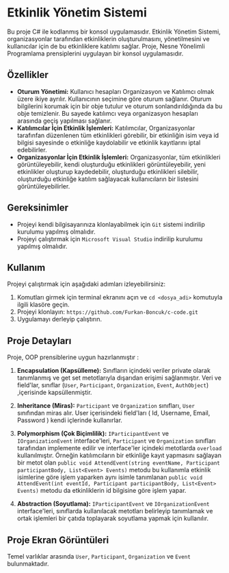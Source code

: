 # Etkinlik Yönetim Sistemi

Bu proje C# ile kodlanmış bir konsol uygulamasıdır. Etkinlik Yönetim Sistemi, organizasyonlar tarafından etkinliklerin oluşturulmasını, yönetilmesini ve kullanıcılar için de bu etkinliklere katılımı sağlar.
Proje, Nesne Yönelimli Programlama prensiplerini uygulayan bir konsol uygulamasıdır.

## Özellikler

- **Oturum Yönetimi:** Kullanıcı hesapları Organizasyon ve Katılımcı olmak üzere ikiye ayrılır. Kullanıcının seçimine göre oturum sağlanır. Oturum bilgilerini korumak için bir obje tutulur ve oturum sonlandırıldığında da bu obje temizlenir. Bu sayede katılımcı veya organizasyon hesapları arasında geçiş yapılması sağlanır.
- **Katılımcılar İçin Etkinlik İşlemleri:** Katılımcılar, Organizasyonlar tarafınfan düzenlenen tüm etkinlikleri görebilir, bir etkinliğin isim veya id bilgisi sayesinde o etkinliğe kaydolabilir ve etkinlik kayıtlarını iptal edebilirler.
- **Organizasyonlar İçin Etkinlik İşlemleri:** Organizasyonlar, tüm etkinlikleri görüntüleyebilir, kendi oluşturduğu etkinlikleri görüntüleyebilir, yeni etkinlikler oluşturup kaydedebilir, oluşturduğu etkinlikleri silebilir, oluşturduğu etkinliğe katılım sağlayacak kullanıcıların bir listesini görüntüleyebilirler.

## Gereksinimler

- Projeyi kendi bilgisayarınıza klonlayabilmek için `Git` sistemi indirilip kurulumu yapılmış olmalıdır.
- Projeyi çalıştırmak için `Microsoft Visual Studio` indirilip kurulumu yapılmış olmalıdır.

## Kullanım

Projeyi çalıştırmak için aşağıdaki adımları izleyebilirsiniz:
1. Komutları girmek için terminal ekranını açın ve `cd <dosya_adi>` komutuyla ilgili klasöre geçin.
2. Projeyi klonlayın: `https://github.com/Furkan-Boncuk/c-code.git`
3. Uygulamayı derleyip çalıştırın.

## Proje Detayları

Proje, OOP prensiblerine uygun hazırlanmıştır :

1. **Encapsulation (Kapsülleme):** Sınıfların içindeki veriler private olarak tanımlanmış ve get set metotlarıyla dışarıdan erişimi sağlanmıştır. Veri ve field'lar, sınıflar (`User`, `Participant`, `Organization`, `Event`, `AuthObject`) ,içerisinde kapsüllenmiştir.

2. **Inheritance (Miras):** `Participant` ve `Organization` sınıfları, `User` sınıfından miras alır. User içerisindeki field'ları ( Id, Username, Email, Password ) kendi içlerinde kullanırlar.

3. **Polymorphism (Çok Biçimlilik):** `IParticipantEvent` ve `IOrganizationEvent` interface'leri, `Participant` ve `Organization` sınıfları tarafından implemente edilir ve interface'ler içindeki metotlarda `overload` kullanılmıştır. Örneğin katılımcıların bir etkinliğe kayıt yapmasını sağlayan bir metot olan `public void AttendEvent(string eventName, Participant participantBody, List<Event> Events)` metodu bu kullanımla etkinlik isimlerine göre işlem yaparken aynı isimle tanımlanan `public void AttendEvent(int eventId, Participant participantBody, List<Event> Events)` metodu da etkinliklerin id bilgisine göre işlem yapar.
   
4. **Abstraction (Soyutlama):** `IParticipantEvent` ve `IOrganizationEvent` interface'leri, sınıflarda kullanılacak metotları belirleyip tanımlamak ve ortak işlemleri bir çatıda toplayarak soyutlama yapmak için kullanılır.

## Proje Ekran Görüntüleri 















 Temel varlıklar arasında `User`, `Participant`, `Organization` ve `Event` bulunmaktadır.
